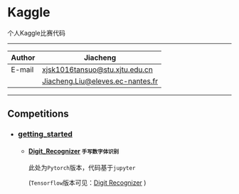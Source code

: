 # Kaggle

个人Kaggle比赛代码

***

|Author|Jiacheng|
|---|---
|E-mail|xjsk1016tansuo@stu.xjtu.edu.cn
| |Jiacheng.Liu@eleves.ec-nantes.fr

****

## Competitions

* ### [getting_started](./competitions/getting_started)
  * #### [Digit_Recognizer](./competitions/getting_started/Digit_Recognizer) `手写数字体识别`
    此处为`Pytorch`版本，代码基于`jupyter`
    
    (`Tensorflow`版本可见：[Digit Recognizer](https://github.com/Jiachengciel/Digit-Recognizer) )  
